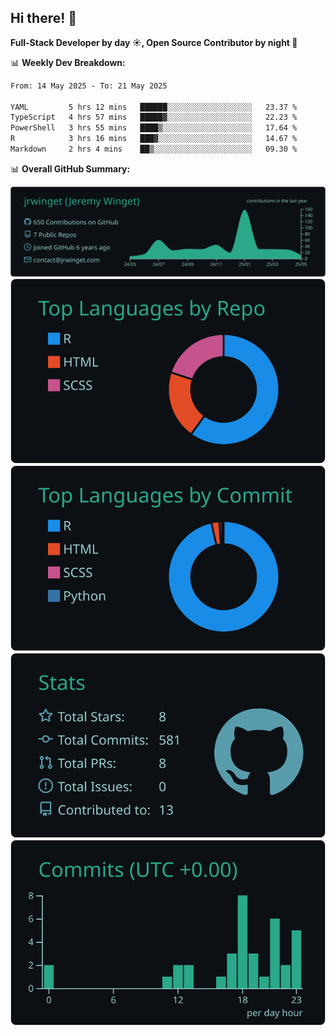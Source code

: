 ## Hi there! 👋

**Full-Stack Developer by day ☀️, Open Source Contributor by night 🌙**

📊 **Weekly Dev Breakdown:**
<!--START_SECTION:waka-->

```txt
From: 14 May 2025 - To: 21 May 2025

YAML         5 hrs 12 mins   ██████░░░░░░░░░░░░░░░░░░░   23.37 %
TypeScript   4 hrs 57 mins   █████▓░░░░░░░░░░░░░░░░░░░   22.23 %
PowerShell   3 hrs 55 mins   ████▒░░░░░░░░░░░░░░░░░░░░   17.64 %
R            3 hrs 16 mins   ███▓░░░░░░░░░░░░░░░░░░░░░   14.67 %
Markdown     2 hrs 4 mins    ██▒░░░░░░░░░░░░░░░░░░░░░░   09.30 %
```

<!--END_SECTION:waka-->

📊 **Overall GitHub Summary:**

[![](https://raw.githubusercontent.com/jrwinget/jrwinget/main/profile-summary-card-output/gotham/0-profile-details.svg)](https://github.com/vn7n24fzkq/github-profile-summary-cards)
[![](https://raw.githubusercontent.com/jrwinget/jrwinget/main/profile-summary-card-output/gotham/1-repos-per-language.svg)](https://github.com/vn7n24fzkq/github-profile-summary-cards) [![](https://raw.githubusercontent.com/jrwinget/jrwinget/main/profile-summary-card-output/gotham/2-most-commit-language.svg)](https://github.com/vn7n24fzkq/github-profile-summary-cards)
[![](https://raw.githubusercontent.com/jrwinget/jrwinget/main/profile-summary-card-output/gotham/3-stats.svg)](https://github.com/vn7n24fzkq/github-profile-summary-cards) [![](https://raw.githubusercontent.com/jrwinget/jrwinget/main/profile-summary-card-output/gotham/4-productive-time.svg)](https://github.com/vn7n24fzkq/github-profile-summary-cards)

